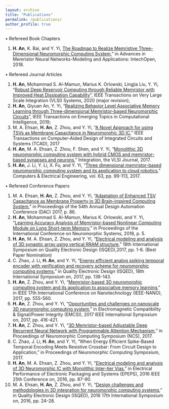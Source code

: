 ```yaml
---
layout: archive
title: "Publications"
permalink: /publications/
author_profile: true
---
```



•	Refereed Book Chapters
1.	**H. An**, K. Bai, and Y. Yi, [The Roadmap to Realize Memristive Three-Dimensional Neuromorphic Computing System](https://www.intechopen.com/books/advances-in-memristor-neural-networks-modeling-and-applications/the-roadmap-to-realize-memristive-three-dimensional-neuromorphic-computing-system),” in Advances in Memristor Neural Networks-Modeling and Applications: IntechOpen, 2018.
 
•	Refereed Journal Articles
1.	**H. An**, Mohammad S. Al-Mamun, Marius K. Orlowski, Lingjia Liu, Y. Yi, “[Robust Deep Reservoir Computing through Reliable Memristor with Improved Heat Dissipation Capability]()”, IEEE Transactions on Very Large Scale Integration (VLSI) Systems, 2020 (major revision);
2.	**H. An**, Qiyuan An, Y. Yi, “[Realizing Behavior Level Associative Memory Learning through Three-dimensional Memristor-based Neuromorphic Circuits](https://ieeexplore.ieee.org/abstract/document/8753741/)”, IEEE Transactions on Emerging Topics in Computational Intelligence, 2019;
3.	M. A. Ehsan, **H. An**, Z. Zhou, and Y. Yi, “[A Novel Approach for using TSVs as Membrane Capacitance in Neuromorphic 3D IC](https://ieeexplore.ieee.org/abstract/document/8060601),” IEEE Transactions on Computer-Aided Design of Integrated Circuits and Systems (TCAD), 2017
4.	**H. An**, M. A. Ehsan, Z. Zhou, F. Shen, and Y. Yi, “[Monolithic 3D neuromorphic computing system with hybrid CMOS and memristor-based synapses and neurons](https://www.sciencedirect.com/science/article/pii/S0167926017303413),” Integration, the VLSI Journal, 2017.
5.	**H. An**, J. Li, Y. Li, X. Fu, and Y. Yi, “[Three dimensional memristor-based neuromorphic computing system and its application to cloud robotics](https://www.sciencedirect.com/science/article/pii/S0045790617318475),” Computers & Electrical Engineering, vol. 63, pp. 99-113, 2017.

•	Refereed Conference Papers
1.	M. A. Ehsan, **H. An**, Z. Zhou, and Y. Yi, “[Adaptation of Enhanced TSV Capacitance as Membrane Property in 3D Brain-inspired Computing System](https://ieeexplore.ieee.org/abstract/document/8060458),” in Proceedings of the 54th Annual Design Automation Conference (DAC) 2017, p. 86.
2.	**H. An**, Mohammad S. Al-Mamun, Marius K. Orlowski, and Y. Yi, “[Learning Accuracy Analysis of Memristor-based Nonlinear Computing Module on Long Short-term Memory](https://dl.acm.org/citation.cfm?id=3229889),” in Proceedings of the International Conference on Neuromorphic Systems, 2018, p. 5.
3.	**H. An**, M. A. Ehsan, Z. Zhou, and Y. Yi, “[Electrical modeling and analysis of 3D synaptic array using vertical RRAM structure](https://ieeexplore.ieee.org/abstract/document/7918283),” 18th International Symposium on Quality Electronic Design (ISQED),2017, pp. 1-6. (Best Paper Nomination)
4.	C. Zhao, J. Li, **H. An**, and Y. Yi, “[Energy efficient analog spiking temporal encoder with verification and recovery scheme for neuromorphic computing systems](https://ieeexplore.ieee.org/abstract/document/7918306),” in Quality Electronic Design (ISQED), 18th International Symposium on, 2017, pp. 138-143.
5.	**H. An**, Z. Zhou, and Y. Yi, “[Memristor-based 3D neuromorphic computing system and its application to associative memory learning](https://ieeexplore.ieee.org/abstract/document/8117459),” in IEEE 17th International Conference on Nanotechnology (IEEE-NANO), 2017, pp. 555-560.
6.	**H. An**, Z. Zhou, and Y. Yi, “[Opportunities and challenges on nanoscale 3D neuromorphic computing system](https://ieeexplore.ieee.org/abstract/document/8077906),” in Electromagnetic Compatibility & Signal/Power Integrity (EMCSI), 2017 IEEE International Symposium on, 2017, pp. 416-421.
7.	**H. An**, Z. Zhou, and Y. Yi, “[3D Memristor-based Adjustable Deep Recurrent Neural Network with Programmable Attention Mechanism](https://dl.acm.org/citation.cfm?id=3183623),” in Proceedings of Neuromorphic Computing Symposium (NCS), 2017.
8.	C. Zhao, J. Li, **H. An**, and Y. Yi, “When Energy Efficient Spike-Based Temporal Encoding Meets Resistive Crossbar: From Circuit Design to Application,” in Proceedings of Neuromorphic Computing Symposium, 2017.
9.	**H. An**, M. A. Ehsan, Z. Zhou, and Y. Yi, “[Electrical modeling and analysis of 3D Neuromorphic IC with Monolithic Inter-tier Vias](https://ieeexplore.ieee.org/abstract/document/7835424),” in Electrical Performance of Electronic Packaging and Systems (EPEPS), 2016 IEEE 25th Conference on, 2016, pp. 87-90.
10.	M. A. Ehsan, **H. An**, Z. Zhou, and Y. Yi, “[Design challenges and methodologies in 3D integration for neuromorphic computing systems](https://ieeexplore.ieee.org/abstract/document/7479151),” in Quality Electronic Design (ISQED), 2016 17th International Symposium on, 2016, pp. 24-28.
